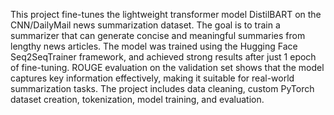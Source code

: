 This project fine-tunes the lightweight transformer model DistilBART on the CNN/DailyMail news summarization dataset. The goal is to train a summarizer that can generate concise and meaningful summaries from lengthy news articles. The model was trained using the Hugging Face Seq2SeqTrainer framework, and achieved strong results after just 1 epoch of fine-tuning. ROUGE evaluation on the validation set shows that the model captures key information effectively, making it suitable for real-world summarization tasks. The project includes data cleaning, custom PyTorch dataset creation, tokenization, model training, and evaluation.
